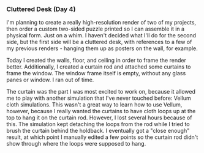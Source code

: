 ### Cluttered Desk (Day 4)

I'm planning to create a really high-resolution render of two of my projects, then order
a custom two-sided puzzle printed so I can assemble it in a physical form. Just on a whim.
I haven't decided what I'll do for the second side, but the first side will be a cluttered
desk, with references to a few of my previous renders - hanging them up as posters on the
wall, for example.

Today I created the walls, floor, and ceiling in order to frame the render better.
Additionally, I created a curtain rod and attached some curtains to frame the window.
The window frame itself is empty, without any glass panes or window. I ran out of time.

The curtain was the part I was most excited to work on, because it allowed me to play with
another simulation that I've never touched before: Vellum cloth simulations. This wasn't
a great way to learn how to use Vellum, however, because I really wanted the curtains to
have cloth loops up at the top to hang it on the curtain rod. However, I lost several
hours because of this. The simulation kept detaching the loops from the rod while I
tried to brush the curtain behind the holdback. I eventually got a "close enough" result,
at which point I manually edited a few points so the curtain rod didn't show through where
the loops were supposed to hang.
